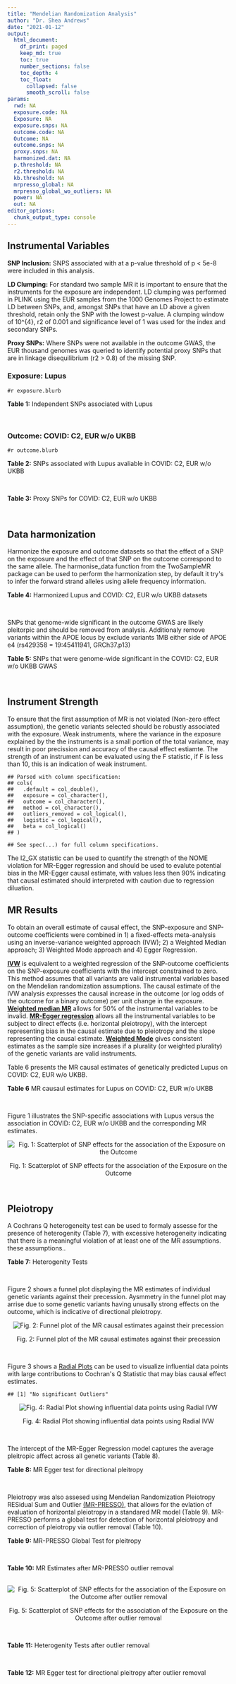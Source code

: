 ```yaml
---
title: "Mendelian Randomization Analysis"
author: "Dr. Shea Andrews"
date: "2021-01-12"
output:
  html_document:
    df_print: paged
    keep_md: true
    toc: true
    number_sections: false
    toc_depth: 4
    toc_float:
      collapsed: false
      smooth_scroll: false
params:
  rwd: NA
  exposure.code: NA
  Exposure: NA
  exposure.snps: NA
  outcome.code: NA
  Outcome: NA
  outcome.snps: NA
  proxy.snps: NA
  harmonized.dat: NA
  p.threshold: NA
  r2.threshold: NA
  kb.threshold: NA
  mrpresso_global: NA
  mrpresso_global_wo_outliers: NA
  power: NA
  out: NA
editor_options:
  chunk_output_type: console
---
```







## Instrumental Variables
**SNP Inclusion:** SNPS associated with at a p-value threshold of p < 5e-8 were included in this analysis.
<br>

**LD Clumping:** For standard two sample MR it is important to ensure that the instruments for the exposure are independent. LD clumping was performed in PLINK using the EUR samples from the 1000 Genomes Project to estimate LD between SNPs, and, amongst SNPs that have an LD above a given threshold, retain only the SNP with the lowest p-value. A clumping window of 10^{4}, r2 of 0.001 and significance level of 1 was used for the index and secondary SNPs.
<br>

**Proxy SNPs:** Where SNPs were not available in the outcome GWAS, the EUR thousand genomes was queried to identify potential proxy SNPs that are in linkage disequilibrium (r2 > 0.8) of the missing SNP.
<br>

### Exposure: Lupus
`#r exposure.blurb`
<br>

**Table 1:** Independent SNPs associated with Lupus
<div data-pagedtable="false">
  <script data-pagedtable-source type="application/json">
{"columns":[{"label":["SNP"],"name":[1],"type":["chr"],"align":["left"]},{"label":["CHROM"],"name":[2],"type":["dbl"],"align":["right"]},{"label":["POS"],"name":[3],"type":["dbl"],"align":["right"]},{"label":["REF"],"name":[4],"type":["chr"],"align":["left"]},{"label":["ALT"],"name":[5],"type":["chr"],"align":["left"]},{"label":["AF"],"name":[6],"type":["dbl"],"align":["right"]},{"label":["BETA"],"name":[7],"type":["dbl"],"align":["right"]},{"label":["SE"],"name":[8],"type":["dbl"],"align":["right"]},{"label":["Z"],"name":[9],"type":["dbl"],"align":["right"]},{"label":["P"],"name":[10],"type":["dbl"],"align":["right"]},{"label":["N"],"name":[11],"type":["dbl"],"align":["right"]},{"label":["TRAIT"],"name":[12],"type":["chr"],"align":["left"]}],"data":[{"1":"rs4661543","2":"1","3":"15229101","4":"T","5":"G","6":"0.89366400","7":"0.2744370","8":"0.04237546","9":"6.476320","10":"9.39891e-11","11":"23210","12":"Lupus"},{"1":"rs6679677","2":"1","3":"114303808","4":"C","5":"A","6":"0.13198000","7":"0.3364722","8":"0.04648538","9":"7.238238","10":"4.54552e-13","11":"23210","12":"Lupus"},{"1":"rs6671847","2":"1","3":"161478810","4":"G","5":"A","6":"0.43811600","7":"0.1988509","8":"0.02896508","9":"6.865193","10":"6.64016e-12","11":"23210","12":"Lupus"},{"1":"rs10912578","2":"1","3":"173251856","4":"A","5":"G","6":"0.69282600","7":"-0.2468600","8":"0.03099180","9":"-7.965340","10":"1.64776e-15","11":"23210","12":"Lupus"},{"1":"rs4916215","2":"1","3":"173314540","4":"C","5":"T","6":"0.77431100","7":"0.2231440","8":"0.03396932","9":"6.568970","10":"5.06636e-11","11":"23210","12":"Lupus"},{"1":"rs17849501","2":"1","3":"183542323","4":"C","5":"T","6":"0.04266520","7":"0.8109302","8":"0.04986423","9":"16.262763","10":"1.81370e-59","11":"23210","12":"Lupus"},{"1":"rs12094036","2":"1","3":"183558174","4":"T","5":"C","6":"0.06648550","7":"-0.3285041","8":"0.05785948","9":"-5.677618","10":"1.36583e-08","11":"23210","12":"Lupus"},{"1":"rs34703115","2":"2","3":"40282854","4":"T","5":"C","6":"0.05253620","7":"-0.6161861","8":"0.10477761","9":"-5.880895","10":"4.08053e-09","11":"23210","12":"Lupus"},{"1":"rs268124","2":"2","3":"65654364","4":"C","5":"T","6":"0.70927300","7":"0.1863300","8":"0.03237026","9":"5.756200","10":"8.60306e-09","11":"23210","12":"Lupus"},{"1":"rs13019891","2":"2","3":"113829869","4":"G","5":"T","6":"0.42580400","7":"-0.5621189","8":"0.02903360","9":"-19.360981","10":"1.64719e-83","11":"23210","12":"Lupus"},{"1":"rs2459611","2":"2","3":"191939187","4":"C","5":"T","6":"0.91986900","7":"0.2613650","8":"0.04524500","9":"5.776660","10":"7.62003e-09","11":"23210","12":"Lupus"},{"1":"rs4274624","2":"2","3":"191958656","4":"C","5":"T","6":"0.79354100","7":"-0.5596160","8":"0.03267912","9":"-17.124600","10":"9.73273e-66","11":"23210","12":"Lupus"},{"1":"rs10048743","2":"2","3":"213890232","4":"G","5":"T","6":"0.86960500","7":"-0.2311120","8":"0.04120563","9":"-5.608740","10":"2.03803e-08","11":"23210","12":"Lupus"},{"1":"rs10200680","2":"2","3":"223961877","4":"C","5":"T","6":"0.12876900","7":"-0.2484614","8":"0.04248350","9":"-5.848421","10":"4.96262e-09","11":"23210","12":"Lupus"},{"1":"rs2573219","2":"2","3":"233288667","4":"A","5":"C","6":"0.11355300","7":"0.5877867","8":"0.04292917","9":"13.692012","10":"1.13327e-42","11":"23210","12":"Lupus"},{"1":"rs9852014","2":"3","3":"129084581","4":"A","5":"G","6":"0.08055150","7":"0.6205765","8":"0.04927268","9":"12.594737","10":"2.25712e-36","11":"23210","12":"Lupus"},{"1":"rs1464446","2":"3","3":"146601295","4":"G","5":"T","6":"0.19522400","7":"-0.3285041","8":"0.04014973","9":"-8.181975","10":"2.79229e-16","11":"23210","12":"Lupus"},{"1":"rs13136219","2":"4","3":"102743687","4":"C","5":"T","6":"0.33503600","7":"-0.1743534","8":"0.02778696","9":"-6.274648","10":"3.50427e-10","11":"23210","12":"Lupus"},{"1":"rs4388254","2":"5","3":"133428601","4":"C","5":"T","6":"0.04080520","7":"0.3784364","8":"0.06039767","9":"6.265745","10":"3.71046e-10","11":"23210","12":"Lupus"},{"1":"rs1078324","2":"5","3":"149202268","4":"C","5":"A","6":"0.06524100","7":"-0.7133499","8":"0.07816647","9":"-9.126034","10":"7.10544e-20","11":"23210","12":"Lupus"},{"1":"rs6889239","2":"5","3":"150457771","4":"T","5":"C","6":"0.25117800","7":"0.2776317","8":"0.03173996","9":"8.747072","10":"2.18960e-18","11":"23210","12":"Lupus"},{"1":"rs2431697","2":"5","3":"159879978","4":"T","5":"C","6":"0.40740100","7":"-0.2231436","8":"0.02929643","9":"-7.616749","10":"2.60144e-14","11":"23210","12":"Lupus"},{"1":"rs12524498","2":"6","3":"31444187","4":"G","5":"T","6":"0.02318840","7":"-0.6733446","8":"0.12079282","9":"-5.574376","10":"2.48419e-08","11":"23210","12":"Lupus"},{"1":"rs389884","2":"6","3":"31940897","4":"A","5":"G","6":"0.10729800","7":"0.9282193","8":"0.04323190","9":"21.470703","10":"2.92560e-102","11":"23210","12":"Lupus"},{"1":"rs79197920","2":"6","3":"32455569","4":"C","5":"T","6":"0.65625000","7":"-0.4510760","8":"0.03341812","9":"-13.497900","10":"1.60819e-41","11":"23210","12":"Lupus"},{"1":"rs113753702","2":"6","3":"32471064","4":"T","5":"C","6":"0.43790100","7":"-0.3856625","8":"0.03422480","9":"-11.268508","10":"1.87724e-29","11":"23210","12":"Lupus"},{"1":"rs77062257","2":"6","3":"32620764","4":"A","5":"T","6":"0.16741300","7":"-0.4620355","8":"0.04802120","9":"-9.621488","10":"6.48854e-22","11":"23210","12":"Lupus"},{"1":"rs2097294","2":"6","3":"32779583","4":"C","5":"T","6":"0.00875099","7":"0.6981347","8":"0.06965172","9":"10.023223","10":"1.20508e-23","11":"23210","12":"Lupus"},{"1":"rs7768653","2":"6","3":"106574794","4":"C","5":"T","6":"0.60770100","7":"-0.2070140","8":"0.02968907","9":"-6.972740","10":"3.10827e-12","11":"23210","12":"Lupus"},{"1":"rs58721818","2":"6","3":"138243739","4":"C","5":"T","6":"0.03142030","7":"0.6575200","8":"0.07559407","9":"8.698037","10":"3.37674e-18","11":"23210","12":"Lupus"},{"1":"rs35000415","2":"7","3":"128585616","4":"C","5":"T","6":"0.14785900","7":"0.5877867","8":"0.04153895","9":"14.150252","10":"1.86090e-45","11":"23210","12":"Lupus"},{"1":"rs2736332","2":"8","3":"11339965","4":"G","5":"C","6":"0.24709300","7":"0.2776317","8":"0.03206938","9":"8.657222","10":"4.83401e-18","11":"23210","12":"Lupus"},{"1":"rs7823055","2":"8","3":"55511676","4":"G","5":"T","6":"0.57587300","7":"-0.3506570","8":"0.02862084","9":"-12.251800","10":"1.64303e-34","11":"23210","12":"Lupus"},{"1":"rs7097397","2":"10","3":"50025396","4":"G","5":"A","6":"0.35511500","7":"-0.1863296","8":"0.02871184","9":"-6.489643","10":"8.60398e-11","11":"23210","12":"Lupus"},{"1":"rs7899626","2":"10","3":"63825561","4":"C","5":"T","6":"0.32037800","7":"0.1823216","8":"0.03325319","9":"5.482830","10":"4.18576e-08","11":"23210","12":"Lupus"},{"1":"rs58688157","2":"11","3":"625085","4":"A","5":"G","6":"0.26210400","7":"-0.2231436","8":"0.03356474","9":"-6.648154","10":"2.96791e-11","11":"23210","12":"Lupus"},{"1":"rs353608","2":"11","3":"35101738","4":"A","5":"G","6":"0.53012700","7":"0.1863300","8":"0.02801977","9":"6.649930","10":"2.93228e-11","11":"23210","12":"Lupus"},{"1":"rs73050535","2":"12","3":"5012503","4":"C","5":"T","6":"0.01180100","7":"-0.7133499","8":"0.12413416","9":"-5.746604","10":"9.10536e-09","11":"23210","12":"Lupus"},{"1":"rs597808","2":"12","3":"111973358","4":"A","5":"G","6":"0.54462300","7":"-0.1625189","8":"0.02947364","9":"-5.514043","10":"3.50683e-08","11":"23210","12":"Lupus"},{"1":"rs1143679","2":"16","3":"31276811","4":"G","5":"A","6":"0.12236000","7":"0.5822156","8":"0.03998663","9":"14.560256","10":"5.02694e-48","11":"23210","12":"Lupus"},{"1":"rs13332649","2":"16","3":"85966683","4":"A","5":"G","6":"0.23690900","7":"-0.3147107","8":"0.03756825","9":"-8.377040","10":"5.42755e-17","11":"23210","12":"Lupus"},{"1":"rs143123127","2":"17","3":"38007190","4":"G","5":"A","6":"0.05919850","7":"0.4700036","8":"0.08403420","9":"5.593004","10":"2.23174e-08","11":"23210","12":"Lupus"},{"1":"rs35251378","2":"19","3":"10459969","4":"G","5":"A","6":"0.28126200","7":"-0.2357223","8":"0.03242656","9":"-7.269422","10":"3.61030e-13","11":"23210","12":"Lupus"},{"1":"rs73068668","2":"19","3":"55763262","4":"G","5":"A","6":"0.05480940","7":"-0.3147107","8":"0.05749035","9":"-5.474149","10":"4.39618e-08","11":"23210","12":"Lupus"},{"1":"rs3747093","2":"22","3":"21984379","4":"G","5":"A","6":"0.19129500","7":"0.2623643","8":"0.03450549","9":"7.603552","10":"2.88112e-14","11":"23210","12":"Lupus"}],"options":{"columns":{"min":{},"max":[10]},"rows":{"min":[10],"max":[10]},"pages":{}}}
  </script>
</div>
<br>

### Outcome: COVID: C2, EUR w/o UKBB
`#r outcome.blurb`
<br>

**Table 2:** SNPs associated with Lupus avaliable in COVID: C2, EUR w/o UKBB
<div data-pagedtable="false">
  <script data-pagedtable-source type="application/json">
{"columns":[{"label":["SNP"],"name":[1],"type":["chr"],"align":["left"]},{"label":["CHROM"],"name":[2],"type":["dbl"],"align":["right"]},{"label":["POS"],"name":[3],"type":["dbl"],"align":["right"]},{"label":["REF"],"name":[4],"type":["chr"],"align":["left"]},{"label":["ALT"],"name":[5],"type":["chr"],"align":["left"]},{"label":["AF"],"name":[6],"type":["dbl"],"align":["right"]},{"label":["BETA"],"name":[7],"type":["dbl"],"align":["right"]},{"label":["SE"],"name":[8],"type":["dbl"],"align":["right"]},{"label":["Z"],"name":[9],"type":["dbl"],"align":["right"]},{"label":["P"],"name":[10],"type":["dbl"],"align":["right"]},{"label":["N"],"name":[11],"type":["dbl"],"align":["right"]},{"label":["TRAIT"],"name":[12],"type":["chr"],"align":["left"]}],"data":[{"1":"rs4661543","2":"1","3":"15229101","4":"T","5":"G","6":"0.87460","7":"0.00714570","8":"0.0160740","9":"0.44455021","10":"0.65660","11":"1287606","12":"COVID_C2__EUR_w/o_UKBB"},{"1":"rs6679677","2":"1","3":"114303808","4":"C","5":"A","6":"0.12480","7":"-0.00060311","8":"0.0150240","9":"-0.04014310","10":"0.96800","11":"1348702","12":"COVID_C2__EUR_w/o_UKBB"},{"1":"rs6671847","2":"1","3":"161478810","4":"G","5":"A","6":"0.47770","7":"-0.00862550","8":"0.0093773","9":"-0.91982767","10":"0.35770","11":"1332004","12":"COVID_C2__EUR_w/o_UKBB"},{"1":"rs10912578","2":"1","3":"173251856","4":"A","5":"G","6":"0.67600","7":"-0.00749700","8":"0.0102620","9":"-0.73055935","10":"0.46500","11":"1252792","12":"COVID_C2__EUR_w/o_UKBB"},{"1":"rs4916215","2":"1","3":"173314540","4":"C","5":"T","6":"0.74610","7":"-0.02268200","8":"0.0102760","9":"-2.20727910","10":"0.02729","11":"1342724","12":"COVID_C2__EUR_w/o_UKBB"},{"1":"rs17849501","2":"1","3":"183542323","4":"C","5":"T","6":"0.05343","7":"-0.00088219","8":"0.0213820","9":"-0.04125854","10":"0.96710","11":"1271968","12":"COVID_C2__EUR_w/o_UKBB"},{"1":"rs12094036","2":"1","3":"183558174","4":"T","5":"C","6":"0.08545","7":"0.02952800","8":"0.0169660","9":"1.74042202","10":"0.08178","11":"1272327","12":"COVID_C2__EUR_w/o_UKBB"},{"1":"rs34703115","2":"2","3":"40282854","4":"T","5":"C","6":"0.04060","7":"-0.00475970","8":"0.0246890","9":"-0.19278626","10":"0.84710","11":"1348702","12":"COVID_C2__EUR_w/o_UKBB"},{"1":"rs268124","2":"2","3":"65654364","4":"C","5":"T","6":"0.71120","7":"-0.01079400","8":"0.0104770","9":"-1.03025675","10":"0.30290","11":"1338287","12":"COVID_C2__EUR_w/o_UKBB"},{"1":"rs13019891","2":"2","3":"113829869","4":"G","5":"T","6":"0.44680","7":"-0.00147510","8":"0.0092731","9":"-0.15907302","10":"0.87360","11":"1338287","12":"COVID_C2__EUR_w/o_UKBB"},{"1":"rs2459611","2":"2","3":"191939187","4":"C","5":"T","6":"0.90190","7":"0.02856400","8":"0.0175950","9":"1.62341574","10":"0.10450","11":"1267890","12":"COVID_C2__EUR_w/o_UKBB"},{"1":"rs4274624","2":"2","3":"191958656","4":"C","5":"T","6":"0.77090","7":"0.00451610","8":"0.0107900","9":"0.41854495","10":"0.67550","11":"1348343","12":"COVID_C2__EUR_w/o_UKBB"},{"1":"rs10048743","2":"2","3":"213890232","4":"G","5":"T","6":"0.83910","7":"-0.01108300","8":"0.0129490","9":"-0.85589621","10":"0.39200","11":"1348699","12":"COVID_C2__EUR_w/o_UKBB"},{"1":"rs10200680","2":"2","3":"223961877","4":"C","5":"T","6":"0.15040","7":"0.02508700","8":"0.0127280","9":"1.97100880","10":"0.04872","11":"1348343","12":"COVID_C2__EUR_w/o_UKBB"},{"1":"rs2573219","2":"2","3":"233288667","4":"A","5":"C","6":"0.10050","7":"-0.02218700","8":"0.0152440","9":"-1.45545789","10":"0.14550","11":"1348702","12":"COVID_C2__EUR_w/o_UKBB"},{"1":"rs9852014","2":"3","3":"129084581","4":"A","5":"G","6":"0.08514","7":"0.01117800","8":"0.0169130","9":"0.66091172","10":"0.50870","11":"1338287","12":"COVID_C2__EUR_w/o_UKBB"},{"1":"rs1464446","2":"3","3":"146601295","4":"G","5":"T","6":"0.19530","7":"0.00501890","8":"0.0118400","9":"0.42389358","10":"0.67160","11":"1338559","12":"COVID_C2__EUR_w/o_UKBB"},{"1":"rs13136219","2":"4","3":"102743687","4":"C","5":"T","6":"0.35940","7":"0.00200700","8":"0.0092597","9":"0.21674568","10":"0.82840","11":"1348702","12":"COVID_C2__EUR_w/o_UKBB"},{"1":"rs4388254","2":"5","3":"133428601","4":"C","5":"T","6":"0.06668","7":"0.00627100","8":"0.0210400","9":"0.29805133","10":"0.76570","11":"1266621","12":"COVID_C2__EUR_w/o_UKBB"},{"1":"rs1078324","2":"5","3":"149202268","4":"C","5":"A","6":"0.06342","7":"0.00403200","8":"0.0189480","9":"0.21279291","10":"0.83150","11":"1348038","12":"COVID_C2__EUR_w/o_UKBB"},{"1":"rs6889239","2":"5","3":"150457771","4":"T","5":"C","6":"0.26140","7":"0.00169810","8":"0.0104740","9":"0.16212526","10":"0.87120","11":"1267890","12":"COVID_C2__EUR_w/o_UKBB"},{"1":"rs2431697","2":"5","3":"159879978","4":"T","5":"C","6":"0.41690","7":"-0.01106800","8":"0.0090478","9":"-1.22328080","10":"0.22120","11":"1348343","12":"COVID_C2__EUR_w/o_UKBB"},{"1":"rs12524498","2":"6","3":"31444187","4":"G","5":"T","6":"0.03176","7":"0.01107500","8":"0.0315990","9":"0.35048577","10":"0.72600","11":"1343864","12":"COVID_C2__EUR_w/o_UKBB"},{"1":"rs389884","2":"6","3":"31940897","4":"A","5":"G","6":"0.10560","7":"-0.04049300","8":"0.0160250","9":"-2.52686427","10":"0.01151","11":"1348038","12":"COVID_C2__EUR_w/o_UKBB"},{"1":"rs77062257","2":"6","3":"32620764","4":"A","5":"T","6":"0.14340","7":"-0.03684900","8":"0.0159540","9":"-2.30970290","10":"0.02091","11":"869087","12":"COVID_C2__EUR_w/o_UKBB"},{"1":"rs7768653","2":"6","3":"106574794","4":"C","5":"T","6":"0.58310","7":"0.01254400","8":"0.0092288","9":"1.35922330","10":"0.17410","11":"1347679","12":"COVID_C2__EUR_w/o_UKBB"},{"1":"rs58721818","2":"6","3":"138243739","4":"C","5":"T","6":"0.03496","7":"-0.03201900","8":"0.0272790","9":"-1.17376004","10":"0.24050","11":"1348701","12":"COVID_C2__EUR_w/o_UKBB"},{"1":"rs35000415","2":"7","3":"128585616","4":"C","5":"T","6":"0.13460","7":"0.02005500","8":"0.0139290","9":"1.43980185","10":"0.14990","11":"1348702","12":"COVID_C2__EUR_w/o_UKBB"},{"1":"rs2736332","2":"8","3":"11339965","4":"G","5":"C","6":"0.25940","7":"-0.00797080","8":"0.0102740","9":"-0.77582246","10":"0.43790","11":"1277946","12":"COVID_C2__EUR_w/o_UKBB"},{"1":"rs7823055","2":"8","3":"55511676","4":"G","5":"T","6":"0.56760","7":"0.01553300","8":"0.0097400","9":"1.59476386","10":"0.11080","11":"1257501","12":"COVID_C2__EUR_w/o_UKBB"},{"1":"rs7097397","2":"10","3":"50025396","4":"G","5":"A","6":"0.36950","7":"0.00499020","8":"0.0092536","9":"0.53927120","10":"0.58970","11":"1348343","12":"COVID_C2__EUR_w/o_UKBB"},{"1":"rs7899626","2":"10","3":"63825561","4":"C","5":"T","6":"0.33540","7":"0.00745690","8":"0.0099100","9":"0.75246216","10":"0.45180","11":"1267531","12":"COVID_C2__EUR_w/o_UKBB"},{"1":"rs58688157","2":"11","3":"625085","4":"A","5":"G","6":"0.25200","7":"0.00389800","8":"0.0104350","9":"0.37355055","10":"0.70880","11":"1267531","12":"COVID_C2__EUR_w/o_UKBB"},{"1":"rs353608","2":"11","3":"35101738","4":"A","5":"G","6":"0.52250","7":"0.00701190","8":"0.0092432","9":"0.75860092","10":"0.44810","11":"1337623","12":"COVID_C2__EUR_w/o_UKBB"},{"1":"rs73050535","2":"12","3":"5012503","4":"C","5":"T","6":"0.02187","7":"0.03259400","8":"0.0330080","9":"0.98745759","10":"0.32340","11":"1342060","12":"COVID_C2__EUR_w/o_UKBB"},{"1":"rs597808","2":"12","3":"111973358","4":"A","5":"G","6":"0.55530","7":"0.00949040","8":"0.0093933","9":"1.01033716","10":"0.31230","11":"1243876","12":"COVID_C2__EUR_w/o_UKBB"},{"1":"rs1143679","2":"16","3":"31276811","4":"G","5":"A","6":"0.12140","7":"-0.03231100","8":"0.0146500","9":"-2.20552901","10":"0.02741","11":"1211528","12":"COVID_C2__EUR_w/o_UKBB"},{"1":"rs13332649","2":"16","3":"85966683","4":"A","5":"G","6":"0.25480","7":"0.02276500","8":"0.0109130","9":"2.08604417","10":"0.03698","11":"1348343","12":"COVID_C2__EUR_w/o_UKBB"},{"1":"rs35251378","2":"19","3":"10459969","4":"G","5":"A","6":"0.27540","7":"0.02056300","8":"0.0102650","9":"2.00321481","10":"0.04516","11":"1267531","12":"COVID_C2__EUR_w/o_UKBB"},{"1":"rs73068668","2":"19","3":"55763262","4":"G","5":"A","6":"0.07612","7":"-0.03842000","8":"0.0185560","9":"-2.07048933","10":"0.03841","11":"1250296","12":"COVID_C2__EUR_w/o_UKBB"},{"1":"rs3747093","2":"22","3":"21984379","4":"G","5":"A","6":"0.22850","7":"-0.00467890","8":"0.0116280","9":"-0.40238218","10":"0.68740","11":"1267890","12":"COVID_C2__EUR_w/o_UKBB"},{"1":"rs79197920","2":"NA","3":"NA","4":"NA","5":"NA","6":"NA","7":"NA","8":"NA","9":"NA","10":"NA","11":"NA","12":"NA"},{"1":"rs113753702","2":"NA","3":"NA","4":"NA","5":"NA","6":"NA","7":"NA","8":"NA","9":"NA","10":"NA","11":"NA","12":"NA"},{"1":"rs2097294","2":"NA","3":"NA","4":"NA","5":"NA","6":"NA","7":"NA","8":"NA","9":"NA","10":"NA","11":"NA","12":"NA"},{"1":"rs143123127","2":"NA","3":"NA","4":"NA","5":"NA","6":"NA","7":"NA","8":"NA","9":"NA","10":"NA","11":"NA","12":"NA"}],"options":{"columns":{"min":{},"max":[10]},"rows":{"min":[10],"max":[10]},"pages":{}}}
  </script>
</div>
<br>

**Table 3:** Proxy SNPs for COVID: C2, EUR w/o UKBB
<div data-pagedtable="false">
  <script data-pagedtable-source type="application/json">
{"columns":[{"label":["target_snp"],"name":[1],"type":["chr"],"align":["left"]},{"label":["proxy_snp"],"name":[2],"type":["chr"],"align":["left"]},{"label":["ld.r2"],"name":[3],"type":["dbl"],"align":["right"]},{"label":["Dprime"],"name":[4],"type":["dbl"],"align":["right"]},{"label":["PHASE"],"name":[5],"type":["chr"],"align":["left"]},{"label":["X12"],"name":[6],"type":["lgl"],"align":["right"]},{"label":["CHROM"],"name":[7],"type":["dbl"],"align":["right"]},{"label":["POS"],"name":[8],"type":["dbl"],"align":["right"]},{"label":["REF.proxy"],"name":[9],"type":["chr"],"align":["left"]},{"label":["ALT.proxy"],"name":[10],"type":["lgl"],"align":["right"]},{"label":["AF"],"name":[11],"type":["dbl"],"align":["right"]},{"label":["BETA"],"name":[12],"type":["dbl"],"align":["right"]},{"label":["SE"],"name":[13],"type":["dbl"],"align":["right"]},{"label":["Z"],"name":[14],"type":["dbl"],"align":["right"]},{"label":["P"],"name":[15],"type":["dbl"],"align":["right"]},{"label":["N"],"name":[16],"type":["dbl"],"align":["right"]},{"label":["TRAIT"],"name":[17],"type":["chr"],"align":["left"]},{"label":["ref"],"name":[18],"type":["chr"],"align":["left"]},{"label":["ref.proxy"],"name":[19],"type":["lgl"],"align":["right"]},{"label":["alt"],"name":[20],"type":["chr"],"align":["left"]},{"label":["alt.proxy"],"name":[21],"type":["chr"],"align":["left"]},{"label":["ALT"],"name":[22],"type":["chr"],"align":["left"]},{"label":["REF"],"name":[23],"type":["chr"],"align":["left"]},{"label":["proxy.outcome"],"name":[24],"type":["lgl"],"align":["right"]}],"data":[{"1":"rs143123127","2":"rs112876941","3":"1","4":"1","5":"AT/GA","6":"NA","7":"17","8":"37922804","9":"A","10":"TRUE","11":"0.04954","12":"-0.010902","13":"0.023802","14":"-0.4580287","15":"0.6469","16":"1348702","17":"COVID_C2__EUR_w/o_UKBB","18":"A","19":"TRUE","20":"G","21":"A","22":"A","23":"G","24":"TRUE"},{"1":"rs79197920","2":"NA","3":"NA","4":"NA","5":"NA","6":"NA","7":"NA","8":"NA","9":"NA","10":"NA","11":"NA","12":"NA","13":"NA","14":"NA","15":"NA","16":"NA","17":"NA","18":"NA","19":"NA","20":"NA","21":"NA","22":"NA","23":"NA","24":"NA"},{"1":"rs113753702","2":"NA","3":"NA","4":"NA","5":"NA","6":"NA","7":"NA","8":"NA","9":"NA","10":"NA","11":"NA","12":"NA","13":"NA","14":"NA","15":"NA","16":"NA","17":"NA","18":"NA","19":"NA","20":"NA","21":"NA","22":"NA","23":"NA","24":"NA"},{"1":"rs2097294","2":"NA","3":"NA","4":"NA","5":"NA","6":"NA","7":"NA","8":"NA","9":"NA","10":"NA","11":"NA","12":"NA","13":"NA","14":"NA","15":"NA","16":"NA","17":"NA","18":"NA","19":"NA","20":"NA","21":"NA","22":"NA","23":"NA","24":"NA"}],"options":{"columns":{"min":{},"max":[10]},"rows":{"min":[10],"max":[10]},"pages":{}}}
  </script>
</div>
<br>

## Data harmonization
Harmonize the exposure and outcome datasets so that the effect of a SNP on the exposure and the effect of that SNP on the outcome correspond to the same allele. The harmonise_data function from the TwoSampleMR package can be used to perform the harmonization step, by default it try's to infer the forward strand alleles using allele frequency information.
<br>

**Table 4:** Harmonized Lupus and COVID: C2, EUR w/o UKBB datasets
<div data-pagedtable="false">
  <script data-pagedtable-source type="application/json">
{"columns":[{"label":["SNP"],"name":[1],"type":["chr"],"align":["left"]},{"label":["effect_allele.exposure"],"name":[2],"type":["chr"],"align":["left"]},{"label":["other_allele.exposure"],"name":[3],"type":["chr"],"align":["left"]},{"label":["effect_allele.outcome"],"name":[4],"type":["chr"],"align":["left"]},{"label":["other_allele.outcome"],"name":[5],"type":["chr"],"align":["left"]},{"label":["beta.exposure"],"name":[6],"type":["dbl"],"align":["right"]},{"label":["beta.outcome"],"name":[7],"type":["dbl"],"align":["right"]},{"label":["eaf.exposure"],"name":[8],"type":["dbl"],"align":["right"]},{"label":["eaf.outcome"],"name":[9],"type":["dbl"],"align":["right"]},{"label":["remove"],"name":[10],"type":["lgl"],"align":["right"]},{"label":["palindromic"],"name":[11],"type":["lgl"],"align":["right"]},{"label":["ambiguous"],"name":[12],"type":["lgl"],"align":["right"]},{"label":["id.outcome"],"name":[13],"type":["chr"],"align":["left"]},{"label":["chr.outcome"],"name":[14],"type":["dbl"],"align":["right"]},{"label":["pos.outcome"],"name":[15],"type":["dbl"],"align":["right"]},{"label":["se.outcome"],"name":[16],"type":["dbl"],"align":["right"]},{"label":["z.outcome"],"name":[17],"type":["dbl"],"align":["right"]},{"label":["pval.outcome"],"name":[18],"type":["dbl"],"align":["right"]},{"label":["samplesize.outcome"],"name":[19],"type":["dbl"],"align":["right"]},{"label":["outcome"],"name":[20],"type":["chr"],"align":["left"]},{"label":["mr_keep.outcome"],"name":[21],"type":["lgl"],"align":["right"]},{"label":["pval_origin.outcome"],"name":[22],"type":["chr"],"align":["left"]},{"label":["chr.exposure"],"name":[23],"type":["dbl"],"align":["right"]},{"label":["pos.exposure"],"name":[24],"type":["dbl"],"align":["right"]},{"label":["se.exposure"],"name":[25],"type":["dbl"],"align":["right"]},{"label":["z.exposure"],"name":[26],"type":["dbl"],"align":["right"]},{"label":["pval.exposure"],"name":[27],"type":["dbl"],"align":["right"]},{"label":["samplesize.exposure"],"name":[28],"type":["dbl"],"align":["right"]},{"label":["exposure"],"name":[29],"type":["chr"],"align":["left"]},{"label":["mr_keep.exposure"],"name":[30],"type":["lgl"],"align":["right"]},{"label":["pval_origin.exposure"],"name":[31],"type":["chr"],"align":["left"]},{"label":["id.exposure"],"name":[32],"type":["chr"],"align":["left"]},{"label":["action"],"name":[33],"type":["dbl"],"align":["right"]},{"label":["mr_keep"],"name":[34],"type":["lgl"],"align":["right"]},{"label":["pt"],"name":[35],"type":["dbl"],"align":["right"]},{"label":["pleitropy_keep"],"name":[36],"type":["lgl"],"align":["right"]},{"label":["mrpresso_RSSobs"],"name":[37],"type":["dbl"],"align":["right"]},{"label":["mrpresso_pval"],"name":[38],"type":["dbl"],"align":["right"]},{"label":["mrpresso_keep"],"name":[39],"type":["lgl"],"align":["right"]}],"data":[{"1":"rs10048743","2":"T","3":"G","4":"T","5":"G","6":"-0.2311120","7":"-0.01108300","8":"0.8696050","9":"0.83910","10":"FALSE","11":"FALSE","12":"FALSE","13":"edmgLV","14":"2","15":"213890232","16":"0.0129490","17":"-0.85589621","18":"0.39200","19":"1348699","20":"covidhgi2020C2v5alleurLeaveUKBB","21":"TRUE","22":"reported","23":"2","24":"213890232","25":"0.04120563","26":"-5.608740","27":"2.03803e-08","28":"23210","29":"Betham2015lupus","30":"TRUE","31":"reported","32":"BsKJwF","33":"2","34":"TRUE","35":"5e-08","36":"TRUE","37":"2.073191e-04","38":"1.0000","39":"TRUE"},{"1":"rs10200680","2":"T","3":"C","4":"T","5":"C","6":"-0.2484614","7":"0.02508700","8":"0.1287690","9":"0.15040","10":"FALSE","11":"FALSE","12":"FALSE","13":"edmgLV","14":"2","15":"223961877","16":"0.0127280","17":"1.97100880","18":"0.04872","19":"1348343","20":"covidhgi2020C2v5alleurLeaveUKBB","21":"TRUE","22":"reported","23":"2","24":"223961877","25":"0.04248350","26":"-5.848421","27":"4.96262e-09","28":"23210","29":"Betham2015lupus","30":"TRUE","31":"reported","32":"BsKJwF","33":"2","34":"TRUE","35":"5e-08","36":"TRUE","37":"4.795125e-04","38":"1.0000","39":"TRUE"},{"1":"rs1078324","2":"A","3":"C","4":"A","5":"C","6":"-0.7133499","7":"0.00403200","8":"0.0652410","9":"0.06342","10":"FALSE","11":"FALSE","12":"FALSE","13":"edmgLV","14":"5","15":"149202268","16":"0.0189480","17":"0.21279291","18":"0.83150","19":"1348038","20":"covidhgi2020C2v5alleurLeaveUKBB","21":"TRUE","22":"reported","23":"5","24":"149202268","25":"0.07816647","26":"-9.126034","27":"7.10544e-20","28":"23210","29":"Betham2015lupus","30":"TRUE","31":"reported","32":"BsKJwF","33":"2","34":"TRUE","35":"5e-08","36":"TRUE","37":"3.652783e-05","38":"1.0000","39":"TRUE"},{"1":"rs10912578","2":"G","3":"A","4":"G","5":"A","6":"-0.2468600","7":"-0.00749700","8":"0.6928260","9":"0.67600","10":"FALSE","11":"FALSE","12":"FALSE","13":"edmgLV","14":"1","15":"173251856","16":"0.0102620","17":"-0.73055935","18":"0.46500","19":"1252792","20":"covidhgi2020C2v5alleurLeaveUKBB","21":"TRUE","22":"reported","23":"1","24":"173251856","25":"0.03099180","26":"-7.965340","27":"1.64776e-15","28":"23210","29":"Betham2015lupus","30":"TRUE","31":"reported","32":"BsKJwF","33":"2","34":"TRUE","35":"5e-08","36":"TRUE","37":"1.227948e-04","38":"1.0000","39":"TRUE"},{"1":"rs1143679","2":"A","3":"G","4":"A","5":"G","6":"0.5822156","7":"-0.03231100","8":"0.1223600","9":"0.12140","10":"FALSE","11":"FALSE","12":"FALSE","13":"edmgLV","14":"16","15":"31276811","16":"0.0146500","17":"-2.20552901","18":"0.02741","19":"1211528","20":"covidhgi2020C2v5alleurLeaveUKBB","21":"TRUE","22":"reported","23":"16","24":"31276811","25":"0.03998663","26":"14.560256","27":"5.02694e-48","28":"23210","29":"Betham2015lupus","30":"TRUE","31":"reported","32":"BsKJwF","33":"2","34":"TRUE","35":"5e-08","36":"TRUE","37":"6.461703e-04","38":"1.0000","39":"TRUE"},{"1":"rs12094036","2":"C","3":"T","4":"C","5":"T","6":"-0.3285041","7":"0.02952800","8":"0.0664855","9":"0.08545","10":"FALSE","11":"FALSE","12":"FALSE","13":"edmgLV","14":"1","15":"183558174","16":"0.0169660","17":"1.74042202","18":"0.08178","19":"1272327","20":"covidhgi2020C2v5alleurLeaveUKBB","21":"TRUE","22":"reported","23":"1","24":"183558174","25":"0.05785948","26":"-5.677618","27":"1.36583e-08","28":"23210","29":"Betham2015lupus","30":"TRUE","31":"reported","32":"BsKJwF","33":"2","34":"TRUE","35":"5e-08","36":"TRUE","37":"6.384346e-04","38":"1.0000","39":"TRUE"},{"1":"rs12524498","2":"T","3":"G","4":"T","5":"G","6":"-0.6733446","7":"0.01107500","8":"0.0231884","9":"0.03176","10":"FALSE","11":"FALSE","12":"FALSE","13":"edmgLV","14":"6","15":"31444187","16":"0.0315990","17":"0.35048577","18":"0.72600","19":"1343864","20":"covidhgi2020C2v5alleurLeaveUKBB","21":"TRUE","22":"reported","23":"6","24":"31444187","25":"0.12079282","26":"-5.574376","27":"2.48419e-08","28":"23210","29":"Betham2015lupus","30":"TRUE","31":"reported","32":"BsKJwF","33":"2","34":"TRUE","35":"5e-08","36":"TRUE","37":"3.298237e-06","38":"1.0000","39":"TRUE"},{"1":"rs13019891","2":"T","3":"G","4":"T","5":"G","6":"-0.5621189","7":"-0.00147510","8":"0.4258040","9":"0.44680","10":"FALSE","11":"FALSE","12":"FALSE","13":"edmgLV","14":"2","15":"113829869","16":"0.0092731","17":"-0.15907302","18":"0.87360","19":"1338287","20":"covidhgi2020C2v5alleurLeaveUKBB","21":"TRUE","22":"reported","23":"2","24":"113829869","25":"0.02903360","26":"-19.360981","27":"1.64719e-83","28":"23210","29":"Betham2015lupus","30":"TRUE","31":"reported","32":"BsKJwF","33":"2","34":"TRUE","35":"5e-08","36":"TRUE","37":"1.059492e-04","38":"1.0000","39":"TRUE"},{"1":"rs13136219","2":"T","3":"C","4":"T","5":"C","6":"-0.1743534","7":"0.00200700","8":"0.3350360","9":"0.35940","10":"FALSE","11":"FALSE","12":"FALSE","13":"edmgLV","14":"4","15":"102743687","16":"0.0092597","17":"0.21674568","18":"0.82840","19":"1348702","20":"covidhgi2020C2v5alleurLeaveUKBB","21":"TRUE","22":"reported","23":"4","24":"102743687","25":"0.02778696","26":"-6.274648","27":"3.50427e-10","28":"23210","29":"Betham2015lupus","30":"TRUE","31":"reported","32":"BsKJwF","33":"2","34":"TRUE","35":"5e-08","36":"TRUE","37":"1.604117e-07","38":"1.0000","39":"TRUE"},{"1":"rs13332649","2":"G","3":"A","4":"G","5":"A","6":"-0.3147107","7":"0.02276500","8":"0.2369090","9":"0.25480","10":"FALSE","11":"FALSE","12":"FALSE","13":"edmgLV","14":"16","15":"85966683","16":"0.0109130","17":"2.08604417","18":"0.03698","19":"1348343","20":"covidhgi2020C2v5alleurLeaveUKBB","21":"TRUE","22":"reported","23":"16","24":"85966683","25":"0.03756825","26":"-8.377040","27":"5.42755e-17","28":"23210","29":"Betham2015lupus","30":"TRUE","31":"reported","32":"BsKJwF","33":"2","34":"TRUE","35":"5e-08","36":"TRUE","37":"3.560858e-04","38":"1.0000","39":"TRUE"},{"1":"rs143123127","2":"A","3":"G","4":"A","5":"G","6":"0.4700036","7":"-0.01090200","8":"0.0591985","9":"0.04954","10":"FALSE","11":"FALSE","12":"FALSE","13":"edmgLV","14":"17","15":"37922804","16":"0.0238020","17":"-0.45802874","18":"0.64690","19":"1348702","20":"covidhgi2020C2v5alleurLeaveUKBB","21":"TRUE","22":"reported","23":"17","24":"38007190","25":"0.08403420","26":"5.593004","27":"2.23174e-08","28":"23210","29":"Betham2015lupus","30":"TRUE","31":"reported","32":"BsKJwF","33":"2","34":"TRUE","35":"5e-08","36":"TRUE","37":"2.000045e-05","38":"1.0000","39":"TRUE"},{"1":"rs1464446","2":"T","3":"G","4":"T","5":"G","6":"-0.3285041","7":"0.00501890","8":"0.1952240","9":"0.19530","10":"FALSE","11":"FALSE","12":"FALSE","13":"edmgLV","14":"3","15":"146601295","16":"0.0118400","17":"0.42389358","18":"0.67160","19":"1338559","20":"covidhgi2020C2v5alleurLeaveUKBB","21":"TRUE","22":"reported","23":"3","24":"146601295","25":"0.04014973","26":"-8.181975","27":"2.79229e-16","28":"23210","29":"Betham2015lupus","30":"TRUE","31":"reported","32":"BsKJwF","33":"2","34":"TRUE","35":"5e-08","36":"TRUE","37":"2.513079e-07","38":"1.0000","39":"TRUE"},{"1":"rs17849501","2":"T","3":"C","4":"T","5":"C","6":"0.8109302","7":"-0.00088219","8":"0.0426652","9":"0.05343","10":"FALSE","11":"FALSE","12":"FALSE","13":"edmgLV","14":"1","15":"183542323","16":"0.0213820","17":"-0.04125854","18":"0.96710","19":"1271968","20":"covidhgi2020C2v5alleurLeaveUKBB","21":"TRUE","22":"reported","23":"1","24":"183542323","25":"0.04986423","26":"16.262763","27":"1.81370e-59","28":"23210","29":"Betham2015lupus","30":"TRUE","31":"reported","32":"BsKJwF","33":"2","34":"TRUE","35":"5e-08","36":"TRUE","37":"1.151983e-04","38":"1.0000","39":"TRUE"},{"1":"rs2431697","2":"C","3":"T","4":"C","5":"T","6":"-0.2231436","7":"-0.01106800","8":"0.4074010","9":"0.41690","10":"FALSE","11":"FALSE","12":"FALSE","13":"edmgLV","14":"5","15":"159879978","16":"0.0090478","17":"-1.22328080","18":"0.22120","19":"1348343","20":"covidhgi2020C2v5alleurLeaveUKBB","21":"TRUE","22":"reported","23":"5","24":"159879978","25":"0.02929643","26":"-7.616749","27":"2.60144e-14","28":"23210","29":"Betham2015lupus","30":"TRUE","31":"reported","32":"BsKJwF","33":"2","34":"TRUE","35":"5e-08","36":"TRUE","37":"2.071158e-04","38":"1.0000","39":"TRUE"},{"1":"rs2459611","2":"T","3":"C","4":"T","5":"C","6":"0.2613650","7":"0.02856400","8":"0.9198690","9":"0.90190","10":"FALSE","11":"FALSE","12":"FALSE","13":"edmgLV","14":"2","15":"191939187","16":"0.0175950","17":"1.62341574","18":"0.10450","19":"1267890","20":"covidhgi2020C2v5alleurLeaveUKBB","21":"TRUE","22":"reported","23":"2","24":"191939187","25":"0.04524500","26":"5.776660","27":"7.62003e-09","28":"23210","29":"Betham2015lupus","30":"TRUE","31":"reported","32":"BsKJwF","33":"2","34":"TRUE","35":"5e-08","36":"TRUE","37":"1.047743e-03","38":"1.0000","39":"TRUE"},{"1":"rs2573219","2":"C","3":"A","4":"C","5":"A","6":"0.5877867","7":"-0.02218700","8":"0.1135530","9":"0.10050","10":"FALSE","11":"FALSE","12":"FALSE","13":"edmgLV","14":"2","15":"233288667","16":"0.0152440","17":"-1.45545789","18":"0.14550","19":"1348702","20":"covidhgi2020C2v5alleurLeaveUKBB","21":"TRUE","22":"reported","23":"2","24":"233288667","25":"0.04292917","26":"13.692012","27":"1.13327e-42","28":"23210","29":"Betham2015lupus","30":"TRUE","31":"reported","32":"BsKJwF","33":"2","34":"TRUE","35":"5e-08","36":"TRUE","37":"2.161516e-04","38":"1.0000","39":"TRUE"},{"1":"rs268124","2":"T","3":"C","4":"T","5":"C","6":"0.1863300","7":"-0.01079400","8":"0.7092730","9":"0.71120","10":"FALSE","11":"FALSE","12":"FALSE","13":"edmgLV","14":"2","15":"65654364","16":"0.0104770","17":"-1.03025675","18":"0.30290","19":"1338287","20":"covidhgi2020C2v5alleurLeaveUKBB","21":"TRUE","22":"reported","23":"2","24":"65654364","25":"0.03237026","26":"5.756200","27":"8.60306e-09","28":"23210","29":"Betham2015lupus","30":"TRUE","31":"reported","32":"BsKJwF","33":"2","34":"TRUE","35":"5e-08","36":"TRUE","37":"6.888340e-05","38":"1.0000","39":"TRUE"},{"1":"rs2736332","2":"C","3":"G","4":"C","5":"G","6":"0.2776317","7":"-0.00797080","8":"0.2470930","9":"0.25940","10":"FALSE","11":"TRUE","12":"FALSE","13":"edmgLV","14":"8","15":"11339965","16":"0.0102740","17":"-0.77582246","18":"0.43790","19":"1277946","20":"covidhgi2020C2v5alleurLeaveUKBB","21":"TRUE","22":"reported","23":"8","24":"11339965","25":"0.03206938","26":"8.657222","27":"4.83401e-18","28":"23210","29":"Betham2015lupus","30":"TRUE","31":"reported","32":"BsKJwF","33":"2","34":"TRUE","35":"5e-08","36":"TRUE","37":"1.790064e-05","38":"1.0000","39":"TRUE"},{"1":"rs34703115","2":"C","3":"T","4":"C","5":"T","6":"-0.6161861","7":"-0.00475970","8":"0.0525362","9":"0.04060","10":"FALSE","11":"FALSE","12":"FALSE","13":"edmgLV","14":"2","15":"40282854","16":"0.0246890","17":"-0.19278626","18":"0.84710","19":"1348702","20":"covidhgi2020C2v5alleurLeaveUKBB","21":"TRUE","22":"reported","23":"2","24":"40282854","25":"0.10477761","26":"-5.880895","27":"4.08053e-09","28":"23210","29":"Betham2015lupus","30":"TRUE","31":"reported","32":"BsKJwF","33":"2","34":"TRUE","35":"5e-08","36":"TRUE","37":"1.820209e-04","38":"1.0000","39":"TRUE"},{"1":"rs35000415","2":"T","3":"C","4":"T","5":"C","6":"0.5877867","7":"0.02005500","8":"0.1478590","9":"0.13460","10":"FALSE","11":"FALSE","12":"FALSE","13":"edmgLV","14":"7","15":"128585616","16":"0.0139290","17":"1.43980185","18":"0.14990","19":"1348702","20":"covidhgi2020C2v5alleurLeaveUKBB","21":"TRUE","22":"reported","23":"7","24":"128585616","25":"0.04153895","26":"14.150252","27":"1.86090e-45","28":"23210","29":"Betham2015lupus","30":"TRUE","31":"reported","32":"BsKJwF","33":"2","34":"TRUE","35":"5e-08","36":"TRUE","37":"8.791358e-04","38":"1.0000","39":"TRUE"},{"1":"rs35251378","2":"A","3":"G","4":"A","5":"G","6":"-0.2357223","7":"0.02056300","8":"0.2812620","9":"0.27540","10":"FALSE","11":"FALSE","12":"FALSE","13":"edmgLV","14":"19","15":"10459969","16":"0.0102650","17":"2.00321481","18":"0.04516","19":"1267531","20":"covidhgi2020C2v5alleurLeaveUKBB","21":"TRUE","22":"reported","23":"19","24":"10459969","25":"0.03242656","26":"-7.269422","27":"3.61030e-13","28":"23210","29":"Betham2015lupus","30":"TRUE","31":"reported","32":"BsKJwF","33":"2","34":"TRUE","35":"5e-08","36":"TRUE","37":"3.088979e-04","38":"1.0000","39":"TRUE"},{"1":"rs353608","2":"G","3":"A","4":"G","5":"A","6":"0.1863300","7":"0.00701190","8":"0.5301270","9":"0.52250","10":"FALSE","11":"FALSE","12":"FALSE","13":"edmgLV","14":"11","15":"35101738","16":"0.0092432","17":"0.75860092","18":"0.44810","19":"1337623","20":"covidhgi2020C2v5alleurLeaveUKBB","21":"TRUE","22":"reported","23":"11","24":"35101738","25":"0.02801977","26":"6.649930","27":"2.93228e-11","28":"23210","29":"Betham2015lupus","30":"TRUE","31":"reported","32":"BsKJwF","33":"2","34":"TRUE","35":"5e-08","36":"TRUE","37":"9.393152e-05","38":"1.0000","39":"TRUE"},{"1":"rs3747093","2":"A","3":"G","4":"A","5":"G","6":"0.2623643","7":"-0.00467890","8":"0.1912950","9":"0.22850","10":"FALSE","11":"FALSE","12":"FALSE","13":"edmgLV","14":"22","15":"21984379","16":"0.0116280","17":"-0.40238218","18":"0.68740","19":"1267890","20":"covidhgi2020C2v5alleurLeaveUKBB","21":"TRUE","22":"reported","23":"22","24":"21984379","25":"0.03450549","26":"7.603552","27":"2.88112e-14","28":"23210","29":"Betham2015lupus","30":"TRUE","31":"reported","32":"BsKJwF","33":"2","34":"TRUE","35":"5e-08","36":"TRUE","37":"1.161347e-06","38":"1.0000","39":"TRUE"},{"1":"rs389884","2":"G","3":"A","4":"G","5":"A","6":"0.9282193","7":"-0.04049300","8":"0.1072980","9":"0.10560","10":"FALSE","11":"FALSE","12":"FALSE","13":"edmgLV","14":"6","15":"31940897","16":"0.0160250","17":"-2.52686427","18":"0.01151","19":"1348038","20":"covidhgi2020C2v5alleurLeaveUKBB","21":"TRUE","22":"reported","23":"6","24":"31940897","25":"0.04323190","26":"21.470703","27":"2.92560e-102","28":"23210","29":"Betham2015lupus","30":"TRUE","31":"reported","32":"BsKJwF","33":"2","34":"TRUE","35":"5e-08","36":"TRUE","37":"9.363131e-04","38":"1.0000","39":"TRUE"},{"1":"rs4274624","2":"T","3":"C","4":"T","5":"C","6":"-0.5596160","7":"0.00451610","8":"0.7935410","9":"0.77090","10":"FALSE","11":"FALSE","12":"FALSE","13":"edmgLV","14":"2","15":"191958656","16":"0.0107900","17":"0.41854495","18":"0.67550","19":"1348343","20":"covidhgi2020C2v5alleurLeaveUKBB","21":"TRUE","22":"reported","23":"2","24":"191958656","25":"0.03267912","26":"-17.124600","27":"9.73273e-66","28":"23210","29":"Betham2015lupus","30":"TRUE","31":"reported","32":"BsKJwF","33":"2","34":"TRUE","35":"5e-08","36":"TRUE","37":"1.198217e-05","38":"1.0000","39":"TRUE"},{"1":"rs4388254","2":"T","3":"C","4":"T","5":"C","6":"0.3784364","7":"0.00627100","8":"0.0408052","9":"0.06668","10":"FALSE","11":"FALSE","12":"FALSE","13":"edmgLV","14":"5","15":"133428601","16":"0.0210400","17":"0.29805133","18":"0.76570","19":"1266621","20":"covidhgi2020C2v5alleurLeaveUKBB","21":"TRUE","22":"reported","23":"5","24":"133428601","25":"0.06039767","26":"6.265745","27":"3.71046e-10","28":"23210","29":"Betham2015lupus","30":"TRUE","31":"reported","32":"BsKJwF","33":"2","34":"TRUE","35":"5e-08","36":"TRUE","37":"1.344174e-04","38":"1.0000","39":"TRUE"},{"1":"rs4661543","2":"G","3":"T","4":"G","5":"T","6":"0.2744370","7":"0.00714570","8":"0.8936640","9":"0.87460","10":"FALSE","11":"FALSE","12":"FALSE","13":"edmgLV","14":"1","15":"15229101","16":"0.0160740","17":"0.44455021","18":"0.65660","19":"1287606","20":"covidhgi2020C2v5alleurLeaveUKBB","21":"TRUE","22":"reported","23":"1","24":"15229101","25":"0.04237546","26":"6.476320","27":"9.39891e-11","28":"23210","29":"Betham2015lupus","30":"TRUE","31":"reported","32":"BsKJwF","33":"2","34":"TRUE","35":"5e-08","36":"TRUE","37":"1.214332e-04","38":"1.0000","39":"TRUE"},{"1":"rs4916215","2":"T","3":"C","4":"T","5":"C","6":"0.2231440","7":"-0.02268200","8":"0.7743110","9":"0.74610","10":"FALSE","11":"FALSE","12":"FALSE","13":"edmgLV","14":"1","15":"173314540","16":"0.0102760","17":"-2.20727910","18":"0.02729","19":"1342724","20":"covidhgi2020C2v5alleurLeaveUKBB","21":"TRUE","22":"reported","23":"1","24":"173314540","25":"0.03396932","26":"6.568970","27":"5.06636e-11","28":"23210","29":"Betham2015lupus","30":"TRUE","31":"reported","32":"BsKJwF","33":"2","34":"TRUE","35":"5e-08","36":"TRUE","37":"3.948474e-04","38":"1.0000","39":"TRUE"},{"1":"rs58688157","2":"G","3":"A","4":"G","5":"A","6":"-0.2231436","7":"0.00389800","8":"0.2621040","9":"0.25200","10":"FALSE","11":"FALSE","12":"FALSE","13":"edmgLV","14":"11","15":"625085","16":"0.0104350","17":"0.37355055","18":"0.70880","19":"1267531","20":"covidhgi2020C2v5alleurLeaveUKBB","21":"TRUE","22":"reported","23":"11","24":"625085","25":"0.03356474","26":"-6.648154","27":"2.96791e-11","28":"23210","29":"Betham2015lupus","30":"TRUE","31":"reported","32":"BsKJwF","33":"2","34":"TRUE","35":"5e-08","36":"TRUE","37":"6.933548e-07","38":"1.0000","39":"TRUE"},{"1":"rs58721818","2":"T","3":"C","4":"T","5":"C","6":"0.6575200","7":"-0.03201900","8":"0.0314203","9":"0.03496","10":"FALSE","11":"FALSE","12":"FALSE","13":"edmgLV","14":"6","15":"138243739","16":"0.0272790","17":"-1.17376004","18":"0.24050","19":"1348701","20":"covidhgi2020C2v5alleurLeaveUKBB","21":"TRUE","22":"reported","23":"6","24":"138243739","25":"0.07559407","26":"8.698037","27":"3.37674e-18","28":"23210","29":"Betham2015lupus","30":"TRUE","31":"reported","32":"BsKJwF","33":"2","34":"TRUE","35":"5e-08","36":"TRUE","37":"5.446719e-04","38":"1.0000","39":"TRUE"},{"1":"rs597808","2":"G","3":"A","4":"G","5":"A","6":"-0.1625189","7":"0.00949040","8":"0.5446230","9":"0.55530","10":"FALSE","11":"FALSE","12":"FALSE","13":"edmgLV","14":"12","15":"111973358","16":"0.0093933","17":"1.01033716","18":"0.31230","19":"1243876","20":"covidhgi2020C2v5alleurLeaveUKBB","21":"TRUE","22":"reported","23":"12","24":"111973358","25":"0.02947364","26":"-5.514043","27":"3.50683e-08","28":"23210","29":"Betham2015lupus","30":"TRUE","31":"reported","32":"BsKJwF","33":"2","34":"TRUE","35":"5e-08","36":"TRUE","37":"5.346402e-05","38":"1.0000","39":"TRUE"},{"1":"rs6671847","2":"A","3":"G","4":"A","5":"G","6":"0.1988509","7":"-0.00862550","8":"0.4381160","9":"0.47770","10":"FALSE","11":"FALSE","12":"FALSE","13":"edmgLV","14":"1","15":"161478810","16":"0.0093773","17":"-0.91982767","18":"0.35770","19":"1332004","20":"covidhgi2020C2v5alleurLeaveUKBB","21":"TRUE","22":"reported","23":"1","24":"161478810","25":"0.02896508","26":"6.865193","27":"6.64016e-12","28":"23210","29":"Betham2015lupus","30":"TRUE","31":"reported","32":"BsKJwF","33":"2","34":"TRUE","35":"5e-08","36":"TRUE","37":"3.552224e-05","38":"1.0000","39":"TRUE"},{"1":"rs6679677","2":"A","3":"C","4":"A","5":"C","6":"0.3364722","7":"-0.00060311","8":"0.1319800","9":"0.12480","10":"FALSE","11":"FALSE","12":"FALSE","13":"edmgLV","14":"1","15":"114303808","16":"0.0150240","17":"-0.04014310","18":"0.96800","19":"1348702","20":"covidhgi2020C2v5alleurLeaveUKBB","21":"TRUE","22":"reported","23":"1","24":"114303808","25":"0.04648538","26":"7.238238","27":"4.54552e-13","28":"23210","29":"Betham2015lupus","30":"TRUE","31":"reported","32":"BsKJwF","33":"2","34":"TRUE","35":"5e-08","36":"TRUE","37":"1.675484e-05","38":"1.0000","39":"TRUE"},{"1":"rs6889239","2":"C","3":"T","4":"C","5":"T","6":"0.2776317","7":"0.00169810","8":"0.2511780","9":"0.26140","10":"FALSE","11":"FALSE","12":"FALSE","13":"edmgLV","14":"5","15":"150457771","16":"0.0104740","17":"0.16212526","18":"0.87120","19":"1267890","20":"covidhgi2020C2v5alleurLeaveUKBB","21":"TRUE","22":"reported","23":"5","24":"150457771","25":"0.03173996","26":"8.747072","27":"2.18960e-18","28":"23210","29":"Betham2015lupus","30":"TRUE","31":"reported","32":"BsKJwF","33":"2","34":"TRUE","35":"5e-08","36":"TRUE","37":"3.177885e-05","38":"1.0000","39":"TRUE"},{"1":"rs7097397","2":"A","3":"G","4":"A","5":"G","6":"-0.1863296","7":"0.00499020","8":"0.3551150","9":"0.36950","10":"FALSE","11":"FALSE","12":"FALSE","13":"edmgLV","14":"10","15":"50025396","16":"0.0092536","17":"0.53927120","18":"0.58970","19":"1348343","20":"covidhgi2020C2v5alleurLeaveUKBB","21":"TRUE","22":"reported","23":"10","24":"50025396","25":"0.02871184","26":"-6.489643","27":"8.60398e-11","28":"23210","29":"Betham2015lupus","30":"TRUE","31":"reported","32":"BsKJwF","33":"2","34":"TRUE","35":"5e-08","36":"TRUE","37":"6.000934e-06","38":"1.0000","39":"TRUE"},{"1":"rs73050535","2":"T","3":"C","4":"T","5":"C","6":"-0.7133499","7":"0.03259400","8":"0.0118010","9":"0.02187","10":"FALSE","11":"FALSE","12":"FALSE","13":"edmgLV","14":"12","15":"5012503","16":"0.0330080","17":"0.98745759","18":"0.32340","19":"1342060","20":"covidhgi2020C2v5alleurLeaveUKBB","21":"TRUE","22":"reported","23":"12","24":"5012503","25":"0.12413416","26":"-5.746604","27":"9.10536e-09","28":"23210","29":"Betham2015lupus","30":"TRUE","31":"reported","32":"BsKJwF","33":"2","34":"TRUE","35":"5e-08","36":"TRUE","37":"5.319857e-04","38":"1.0000","39":"TRUE"},{"1":"rs73068668","2":"A","3":"G","4":"A","5":"G","6":"-0.3147107","7":"-0.03842000","8":"0.0548094","9":"0.07612","10":"FALSE","11":"FALSE","12":"FALSE","13":"edmgLV","14":"19","15":"55763262","16":"0.0185560","17":"-2.07048933","18":"0.03841","19":"1250296","20":"covidhgi2020C2v5alleurLeaveUKBB","21":"TRUE","22":"reported","23":"19","24":"55763262","25":"0.05749035","26":"-5.474149","27":"4.39618e-08","28":"23210","29":"Betham2015lupus","30":"TRUE","31":"reported","32":"BsKJwF","33":"2","34":"TRUE","35":"5e-08","36":"TRUE","37":"1.858374e-03","38":"0.7434","39":"TRUE"},{"1":"rs77062257","2":"T","3":"A","4":"T","5":"A","6":"-0.4620355","7":"-0.03684900","8":"0.1674130","9":"0.14340","10":"FALSE","11":"TRUE","12":"FALSE","13":"edmgLV","14":"6","15":"32620764","16":"0.0159540","17":"-2.30970290","18":"0.02091","19":"869087","20":"covidhgi2020C2v5alleurLeaveUKBB","21":"TRUE","22":"reported","23":"6","24":"32620764","25":"0.04802120","26":"-9.621488","27":"6.48854e-22","28":"23210","29":"Betham2015lupus","30":"TRUE","31":"reported","32":"BsKJwF","33":"2","34":"TRUE","35":"5e-08","36":"TRUE","37":"1.959633e-03","38":"0.2688","39":"TRUE"},{"1":"rs7768653","2":"T","3":"C","4":"T","5":"C","6":"-0.2070140","7":"0.01254400","8":"0.6077010","9":"0.58310","10":"FALSE","11":"FALSE","12":"FALSE","13":"edmgLV","14":"6","15":"106574794","16":"0.0092288","17":"1.35922330","18":"0.17410","19":"1347679","20":"covidhgi2020C2v5alleurLeaveUKBB","21":"TRUE","22":"reported","23":"6","24":"106574794","25":"0.02968907","26":"-6.972740","27":"3.10827e-12","28":"23210","29":"Betham2015lupus","30":"TRUE","31":"reported","32":"BsKJwF","33":"2","34":"TRUE","35":"5e-08","36":"TRUE","37":"9.663040e-05","38":"1.0000","39":"TRUE"},{"1":"rs7823055","2":"T","3":"G","4":"T","5":"G","6":"-0.3506570","7":"0.01553300","8":"0.5758730","9":"0.56760","10":"FALSE","11":"FALSE","12":"FALSE","13":"edmgLV","14":"8","15":"55511676","16":"0.0097400","17":"1.59476386","18":"0.11080","19":"1257501","20":"covidhgi2020C2v5alleurLeaveUKBB","21":"TRUE","22":"reported","23":"8","24":"55511676","25":"0.02862084","26":"-12.251800","27":"1.64303e-34","28":"23210","29":"Betham2015lupus","30":"TRUE","31":"reported","32":"BsKJwF","33":"2","34":"TRUE","35":"5e-08","36":"TRUE","37":"1.233434e-04","38":"1.0000","39":"TRUE"},{"1":"rs7899626","2":"T","3":"C","4":"T","5":"C","6":"0.1823216","7":"0.00745690","8":"0.3203780","9":"0.33540","10":"FALSE","11":"FALSE","12":"FALSE","13":"edmgLV","14":"10","15":"63825561","16":"0.0099100","17":"0.75246216","18":"0.45180","19":"1267531","20":"covidhgi2020C2v5alleurLeaveUKBB","21":"TRUE","22":"reported","23":"10","24":"63825561","25":"0.03325319","26":"5.482830","27":"4.18576e-08","28":"23210","29":"Betham2015lupus","30":"TRUE","31":"reported","32":"BsKJwF","33":"2","34":"TRUE","35":"5e-08","36":"TRUE","37":"1.013355e-04","38":"1.0000","39":"TRUE"},{"1":"rs9852014","2":"G","3":"A","4":"G","5":"A","6":"0.6205765","7":"0.01117800","8":"0.0805515","9":"0.08514","10":"FALSE","11":"FALSE","12":"FALSE","13":"edmgLV","14":"3","15":"129084581","16":"0.0169130","17":"0.66091172","18":"0.50870","19":"1338287","20":"covidhgi2020C2v5alleurLeaveUKBB","21":"TRUE","22":"reported","23":"3","24":"129084581","25":"0.04927268","26":"12.594737","27":"2.25712e-36","28":"23210","29":"Betham2015lupus","30":"TRUE","31":"reported","32":"BsKJwF","33":"2","34":"TRUE","35":"5e-08","36":"TRUE","37":"4.208014e-04","38":"1.0000","39":"TRUE"}],"options":{"columns":{"min":{},"max":[10]},"rows":{"min":[10],"max":[10]},"pages":{}}}
  </script>
</div>
<br>

SNPs that genome-wide significant in the outcome GWAS are likely pleitorpic and should be removed from analysis. Additionaly remove variants within the APOE locus by exclude variants 1MB either side of APOE e4 (rs429358 = 19:45411941, GRCh37.p13)
<br>


**Table 5:** SNPs that were genome-wide significant in the COVID: C2, EUR w/o UKBB GWAS
<div data-pagedtable="false">
  <script data-pagedtable-source type="application/json">
{"columns":[{"label":["SNP"],"name":[1],"type":["chr"],"align":["left"]},{"label":["chr.outcome"],"name":[2],"type":["dbl"],"align":["right"]},{"label":["pos.outcome"],"name":[3],"type":["dbl"],"align":["right"]},{"label":["pval.exposure"],"name":[4],"type":["dbl"],"align":["right"]},{"label":["pval.outcome"],"name":[5],"type":["dbl"],"align":["right"]}],"data":[],"options":{"columns":{"min":{},"max":[10]},"rows":{"min":[10],"max":[10]},"pages":{}}}
  </script>
</div>
<br>


## Instrument Strength
To ensure that the first assumption of MR is not violated (Non-zero effect assumption), the genetic variants selected should be robustly associated with the exposure. Weak instruments, where the variance in the exposure explained by the the instruments is a small portion of the total variance, may result in poor precission and accuracy of the causal effect estiamte. The strength of an instrument can be evaluated using the F statistic, if F is less than 10, this is an indication of weak instrument.


```
## Parsed with column specification:
## cols(
##   .default = col_double(),
##   exposure = col_character(),
##   outcome = col_character(),
##   method = col_character(),
##   outliers_removed = col_logical(),
##   logistic = col_logical(),
##   beta = col_logical()
## )
```

```
## See spec(...) for full column specifications.
```

<div data-pagedtable="false">
  <script data-pagedtable-source type="application/json">
{"columns":[{"label":["outliers_removed"],"name":[1],"type":["lgl"],"align":["right"]},{"label":["pve.exposure"],"name":[2],"type":["dbl"],"align":["right"]},{"label":["F"],"name":[3],"type":["dbl"],"align":["right"]},{"label":["Alpha"],"name":[4],"type":["dbl"],"align":["right"]},{"label":["NCP"],"name":[5],"type":["dbl"],"align":["right"]},{"label":["Power"],"name":[6],"type":["dbl"],"align":["right"]}],"data":[{"1":"FALSE","2":"0.1684814","3":"111.7637","4":"0.05","5":"9.304616","6":"0.862228"}],"options":{"columns":{"min":{},"max":[10]},"rows":{"min":[10],"max":[10]},"pages":{}}}
  </script>
</div>

The I2_GX statistic can be used to quantify the strength of the NOME violation for MR-Egger regression and should be used to evalute potential bias in the MR-Egger causal estimate, with values less then 90% indicating that causal estimated should interpreted with caution due to regression diluation.

<div data-pagedtable="false">
  <script data-pagedtable-source type="application/json">
{"columns":[{"label":["outliers_removed"],"name":[1],"type":["lgl"],"align":["right"]},{"label":["Isq_gx"],"name":[2],"type":["dbl"],"align":["right"]}],"data":[{"1":"FALSE","2":"0.9285479"},{"1":"TRUE","2":"NA"}],"options":{"columns":{"min":{},"max":[10]},"rows":{"min":[10],"max":[10]},"pages":{}}}
  </script>
</div>


##  MR Results
To obtain an overall estimate of causal effect, the SNP-exposure and SNP-outcome coefficients were combined in 1) a fixed-effects meta-analysis using an inverse-variance weighted approach (IVW); 2) a Weighted Median approach; 3) Weighted Mode approach and 4) Egger Regression.


[**IVW**](https://doi.org/10.1002/gepi.21758) is equivalent to a weighted regression of the SNP-outcome coefficients on the SNP-exposure coefficients with the intercept constrained to zero. This method assumes that all variants are valid instrumental variables based on the Mendelian randomization assumptions. The causal estimate of the IVW analysis expresses the causal increase in the outcome (or log odds of the outcome for a binary outcome) per unit change in the exposure. [**Weighted median MR**](https://doi.org/10.1002/gepi.21965) allows for 50% of the instrumental variables to be invalid. [**MR-Egger regression**](https://doi.org/10.1093/ije/dyw220) allows all the instrumental variables to be subject to direct effects (i.e. horizontal pleiotropy), with the intercept representing bias in the causal estimate due to pleiotropy and the slope representing the causal estimate. [**Weighted Mode**](https://doi.org/10.1093/ije/dyx102) gives consistent estimates as the sample size increases if a plurality (or weighted plurality) of the genetic variants are valid instruments.
<br>



Table 6 presents the MR causal estimates of genetically predicted Lupus on COVID: C2, EUR w/o UKBB.
<br>

**Table 6** MR causaul estimates for Lupus on COVID: C2, EUR w/o UKBB
<div data-pagedtable="false">
  <script data-pagedtable-source type="application/json">
{"columns":[{"label":["id.exposure"],"name":[1],"type":["chr"],"align":["left"]},{"label":["id.outcome"],"name":[2],"type":["chr"],"align":["left"]},{"label":["outcome"],"name":[3],"type":["fctr"],"align":["left"]},{"label":["exposure"],"name":[4],"type":["fctr"],"align":["left"]},{"label":["method"],"name":[5],"type":["fctr"],"align":["left"]},{"label":["nsnp"],"name":[6],"type":["int"],"align":["right"]},{"label":["b"],"name":[7],"type":["dbl"],"align":["right"]},{"label":["se"],"name":[8],"type":["dbl"],"align":["right"]},{"label":["pval"],"name":[9],"type":["dbl"],"align":["right"]}],"data":[{"1":"BsKJwF","2":"edmgLV","3":"covidhgi2020C2v5alleurLeaveUKBB","4":"Betham2015lupus","5":"Inverse variance weighted (fixed effects)","6":"42","7":"-0.013785224","8":"0.005316633","9":"0.009518473"},{"1":"BsKJwF","2":"edmgLV","3":"covidhgi2020C2v5alleurLeaveUKBB","4":"Betham2015lupus","5":"Weighted median","6":"42","7":"-0.009251424","8":"0.008668955","9":"0.285885975"},{"1":"BsKJwF","2":"edmgLV","3":"covidhgi2020C2v5alleurLeaveUKBB","4":"Betham2015lupus","5":"Weighted mode","6":"42","7":"-0.008481684","8":"0.014337673","9":"0.557388965"},{"1":"BsKJwF","2":"edmgLV","3":"covidhgi2020C2v5alleurLeaveUKBB","4":"Betham2015lupus","5":"MR Egger","6":"42","7":"-0.010472824","8":"0.013594016","9":"0.445589473"}],"options":{"columns":{"min":{},"max":[10]},"rows":{"min":[10],"max":[10]},"pages":{}}}
  </script>
</div>
<br>

Figure 1 illustrates the SNP-specific associations with Lupus versus the association in COVID: C2, EUR w/o UKBB and the corresponding MR estimates.
<br>

<div class="figure" style="text-align: center">
<img src="/sc/arion/projects/LOAD/shea/Projects/MRcovid/results/MRcovideurwoukbb/Betham2015lupus/covidhgi2020C2v5alleurLeaveUKBB/Betham2015lupus_5e-8_covidhgi2020C2v5alleurLeaveUKBB_MR_Analaysis_files/figure-html/scatter_plot-1.png" alt="Fig. 1: Scatterplot of SNP effects for the association of the Exposure on the Outcome"  />
<p class="caption">Fig. 1: Scatterplot of SNP effects for the association of the Exposure on the Outcome</p>
</div>
<br>


## Pleiotropy
A Cochrans Q heterogeneity test can be used to formaly assesse for the presence of heterogenity (Table 7), with excessive heterogeneity indicating that there is a meaningful violation of at least one of the MR assumptions.
these assumptions..
<br>

**Table 7:** Heterogenity Tests
<div data-pagedtable="false">
  <script data-pagedtable-source type="application/json">
{"columns":[{"label":["id.exposure"],"name":[1],"type":["chr"],"align":["left"]},{"label":["id.outcome"],"name":[2],"type":["chr"],"align":["left"]},{"label":["outcome"],"name":[3],"type":["fctr"],"align":["left"]},{"label":["exposure"],"name":[4],"type":["fctr"],"align":["left"]},{"label":["method"],"name":[5],"type":["fctr"],"align":["left"]},{"label":["Q"],"name":[6],"type":["dbl"],"align":["right"]},{"label":["Q_df"],"name":[7],"type":["dbl"],"align":["right"]},{"label":["Q_pval"],"name":[8],"type":["dbl"],"align":["right"]}],"data":[{"1":"BsKJwF","2":"edmgLV","3":"covidhgi2020C2v5alleurLeaveUKBB","4":"Betham2015lupus","5":"MR Egger","6":"57.38187","7":"40","8":"0.03679206"},{"1":"BsKJwF","2":"edmgLV","3":"covidhgi2020C2v5alleurLeaveUKBB","4":"Betham2015lupus","5":"Inverse variance weighted","6":"57.49099","7":"41","8":"0.04518495"}],"options":{"columns":{"min":{},"max":[10]},"rows":{"min":[10],"max":[10]},"pages":{}}}
  </script>
</div>
<br>

Figure 2 shows a funnel plot displaying the MR estimates of individual genetic variants against their precession. Aysmmetry in the funnel plot may arrise due to some genetic variants having unusally strong effects on the outcome, which is indicative of directional pleiotropy.
<br>

<div class="figure" style="text-align: center">
<img src="/sc/arion/projects/LOAD/shea/Projects/MRcovid/results/MRcovideurwoukbb/Betham2015lupus/covidhgi2020C2v5alleurLeaveUKBB/Betham2015lupus_5e-8_covidhgi2020C2v5alleurLeaveUKBB_MR_Analaysis_files/figure-html/funnel_plot-1.png" alt="Fig. 2: Funnel plot of the MR causal estimates against their precession"  />
<p class="caption">Fig. 2: Funnel plot of the MR causal estimates against their precession</p>
</div>
<br>

Figure 3 shows a [Radial Plots](https://github.com/WSpiller/RadialMR) can be used to visualize influential data points with large contributions to Cochran's Q Statistic that may bias causal effect estimates.




```
## [1] "No significant Outliers"
```

<div class="figure" style="text-align: center">
<img src="/sc/arion/projects/LOAD/shea/Projects/MRcovid/results/MRcovideurwoukbb/Betham2015lupus/covidhgi2020C2v5alleurLeaveUKBB/Betham2015lupus_5e-8_covidhgi2020C2v5alleurLeaveUKBB_MR_Analaysis_files/figure-html/Radial_Plot-1.png" alt="Fig. 4: Radial Plot showing influential data points using Radial IVW"  />
<p class="caption">Fig. 4: Radial Plot showing influential data points using Radial IVW</p>
</div>
<br>

The intercept of the MR-Egger Regression model captures the average pleitropic affect across all genetic variants (Table 8).
<br>

**Table 8:** MR Egger test for directional pleitropy
<div data-pagedtable="false">
  <script data-pagedtable-source type="application/json">
{"columns":[{"label":["id.exposure"],"name":[1],"type":["chr"],"align":["left"]},{"label":["id.outcome"],"name":[2],"type":["chr"],"align":["left"]},{"label":["outcome"],"name":[3],"type":["fctr"],"align":["left"]},{"label":["exposure"],"name":[4],"type":["fctr"],"align":["left"]},{"label":["egger_intercept"],"name":[5],"type":["dbl"],"align":["right"]},{"label":["se"],"name":[6],"type":["dbl"],"align":["right"]},{"label":["pval"],"name":[7],"type":["dbl"],"align":["right"]}],"data":[{"1":"BsKJwF","2":"edmgLV","3":"covidhgi2020C2v5alleurLeaveUKBB","4":"Betham2015lupus","5":"-0.001331958","6":"0.004829496","7":"0.7841243"}],"options":{"columns":{"min":{},"max":[10]},"rows":{"min":[10],"max":[10]},"pages":{}}}
  </script>
</div>
<br>

Pleiotropy was also assesed using Mendelian Randomization Pleiotropy RESidual Sum and Outlier [(MR-PRESSO)](https://doi.org/10.1038/s41588-018-0099-7), that allows for the evlation of evaluation of horizontal pleiotropy in a standared MR model (Table 9). MR-PRESSO performs a global test for detection of horizontal pleiotropy and correction of pleiotropy via outlier removal (Table 10).
<br>

**Table 9:** MR-PRESSO Global Test for pleitropy
<div data-pagedtable="false">
  <script data-pagedtable-source type="application/json">
{"columns":[{"label":["id.exposure"],"name":[1],"type":["chr"],"align":["left"]},{"label":["id.outcome"],"name":[2],"type":["chr"],"align":["left"]},{"label":["outcome"],"name":[3],"type":["chr"],"align":["left"]},{"label":["exposure"],"name":[4],"type":["chr"],"align":["left"]},{"label":["pt"],"name":[5],"type":["dbl"],"align":["right"]},{"label":["outliers_removed"],"name":[6],"type":["lgl"],"align":["right"]},{"label":["n_outliers"],"name":[7],"type":["dbl"],"align":["right"]},{"label":["RSSobs"],"name":[8],"type":["dbl"],"align":["right"]},{"label":["pval"],"name":[9],"type":["dbl"],"align":["right"]}],"data":[{"1":"BsKJwF","2":"edmgLV","3":"covidhgi2020C2v5alleurLeaveUKBB","4":"Betham2015lupus","5":"5e-08","6":"FALSE","7":"0","8":"60.68637","9":"0.0424"}],"options":{"columns":{"min":{},"max":[10]},"rows":{"min":[10],"max":[10]},"pages":{}}}
  </script>
</div>
<br>


**Table 10:** MR Estimates after MR-PRESSO outlier removal
<div data-pagedtable="false">
  <script data-pagedtable-source type="application/json">
{"columns":[{"label":["id.exposure"],"name":[1],"type":["fctr"],"align":["left"]},{"label":["id.outcome"],"name":[2],"type":["fctr"],"align":["left"]},{"label":["outcome"],"name":[3],"type":["fctr"],"align":["left"]},{"label":["exposure"],"name":[4],"type":["fctr"],"align":["left"]},{"label":["method"],"name":[5],"type":["fctr"],"align":["left"]},{"label":["nsnp"],"name":[6],"type":["lgl"],"align":["right"]},{"label":["b"],"name":[7],"type":["lgl"],"align":["right"]},{"label":["se"],"name":[8],"type":["lgl"],"align":["right"]},{"label":["pval"],"name":[9],"type":["lgl"],"align":["right"]}],"data":[{"1":"BsKJwF","2":"edmgLV","3":"covidhgi2020C2v5alleurLeaveUKBB","4":"Betham2015lupus","5":"mrpresso","6":"NA","7":"NA","8":"NA","9":"NA"}],"options":{"columns":{"min":{},"max":[10]},"rows":{"min":[10],"max":[10]},"pages":{}}}
  </script>
</div>
<br>

<div class="figure" style="text-align: center">
<img src="/sc/arion/projects/LOAD/shea/Projects/MRcovid/results/MRcovideurwoukbb/Betham2015lupus/covidhgi2020C2v5alleurLeaveUKBB/Betham2015lupus_5e-8_covidhgi2020C2v5alleurLeaveUKBB_MR_Analaysis_files/figure-html/scatter_plot_outlier-1.png" alt="Fig. 5: Scatterplot of SNP effects for the association of the Exposure on the Outcome after outlier removal"  />
<p class="caption">Fig. 5: Scatterplot of SNP effects for the association of the Exposure on the Outcome after outlier removal</p>
</div>
<br>

**Table 11:** Heterogenity Tests after outlier removal
<div data-pagedtable="false">
  <script data-pagedtable-source type="application/json">
{"columns":[{"label":["id.exposure"],"name":[1],"type":["fctr"],"align":["left"]},{"label":["id.outcome"],"name":[2],"type":["fctr"],"align":["left"]},{"label":["outcome"],"name":[3],"type":["fctr"],"align":["left"]},{"label":["exposure"],"name":[4],"type":["fctr"],"align":["left"]},{"label":["method"],"name":[5],"type":["fctr"],"align":["left"]},{"label":["Q"],"name":[6],"type":["lgl"],"align":["right"]},{"label":["Q_df"],"name":[7],"type":["lgl"],"align":["right"]},{"label":["Q_pval"],"name":[8],"type":["lgl"],"align":["right"]}],"data":[{"1":"BsKJwF","2":"edmgLV","3":"covidhgi2020C2v5alleurLeaveUKBB","4":"Betham2015lupus","5":"mrpresso","6":"NA","7":"NA","8":"NA"}],"options":{"columns":{"min":{},"max":[10]},"rows":{"min":[10],"max":[10]},"pages":{}}}
  </script>
</div>
<br>

**Table 12:** MR Egger test for directional pleitropy after outlier removal
<div data-pagedtable="false">
  <script data-pagedtable-source type="application/json">
{"columns":[{"label":["id.exposure"],"name":[1],"type":["fctr"],"align":["left"]},{"label":["id.outcome"],"name":[2],"type":["fctr"],"align":["left"]},{"label":["outcome"],"name":[3],"type":["fctr"],"align":["left"]},{"label":["exposure"],"name":[4],"type":["fctr"],"align":["left"]},{"label":["method"],"name":[5],"type":["fctr"],"align":["left"]},{"label":["egger_intercept"],"name":[6],"type":["lgl"],"align":["right"]},{"label":["se"],"name":[7],"type":["lgl"],"align":["right"]},{"label":["pval"],"name":[8],"type":["lgl"],"align":["right"]}],"data":[{"1":"BsKJwF","2":"edmgLV","3":"covidhgi2020C2v5alleurLeaveUKBB","4":"Betham2015lupus","5":"mrpresso","6":"NA","7":"NA","8":"NA"}],"options":{"columns":{"min":{},"max":[10]},"rows":{"min":[10],"max":[10]},"pages":{}}}
  </script>
</div>
<br>

